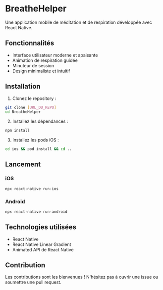 # BreatheHelper

Une application mobile de méditation et de respiration développée avec React Native.

## Fonctionnalités

- Interface utilisateur moderne et apaisante
- Animation de respiration guidée
- Minuteur de session
- Design minimaliste et intuitif

## Installation

1. Clonez le repository :
```bash
git clone [URL_DU_REPO]
cd BreatheHelper
```

2. Installez les dépendances :
```bash
npm install
```

3. Installez les pods iOS :
```bash
cd ios && pod install && cd ..
```

## Lancement

### iOS
```bash
npx react-native run-ios
```

### Android
```bash
npx react-native run-android
```

## Technologies utilisées

- React Native
- React Native Linear Gradient
- Animated API de React Native

## Contribution

Les contributions sont les bienvenues ! N'hésitez pas à ouvrir une issue ou soumettre une pull request.
